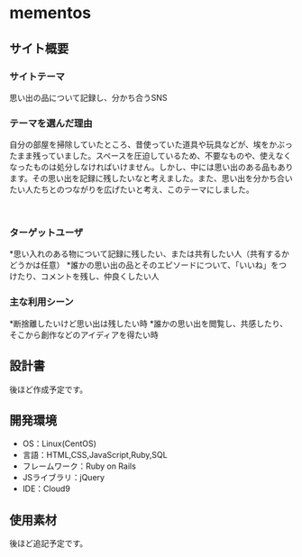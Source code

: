 # mementos

## サイト概要
### サイトテーマ
思い出の品について記録し、分かち合うSNS
​
### テーマを選んだ理由
自分の部屋を掃除していたところ、昔使っていた道具や玩具などが、埃をかぶったまま残っていました。スペースを圧迫しているため、不要なものや、使えなくなったものは処分しなければいけません。しかし、中には思い出のある品もあります。その思い出を記録に残したいなと考えました。また、思い出を分かち合いたい人たちとのつながりを広げたいと考え、このテーマにしました。

​
### ターゲットユーザ
*思い入れのある物について記録に残したい、または共有したい人（共有するかどうかは任意）
*誰かの思い出の品とそのエピソードについて、「いいね」をつけたり、コメントを残し、仲良くしたい人
​
### 主な利用シーン
*断捨離したいけど思い出は残したい時
*誰かの思い出を閲覧し、共感したり、そこから創作などのアイディアを得たい時
​
## 設計書
後ほど作成予定です。
​
## 開発環境
- OS：Linux(CentOS)
- 言語：HTML,CSS,JavaScript,Ruby,SQL
- フレームワーク：Ruby on Rails
- JSライブラリ：jQuery
- IDE：Cloud9
​
## 使用素材
後ほど追記予定です。
